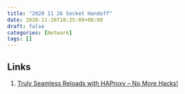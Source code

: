 ```yaml
---
title: "2020 11 26 Socket Handoff"
date: 2020-11-26T18:25:09+08:00
draft: false
categories: [Network]
tags: []
---
```



## Links
1. [Truly Seamless Reloads with HAProxy – No More Hacks!](https://www.haproxy.com/blog/truly-seamless-reloads-with-haproxy-no-more-hacks/)

